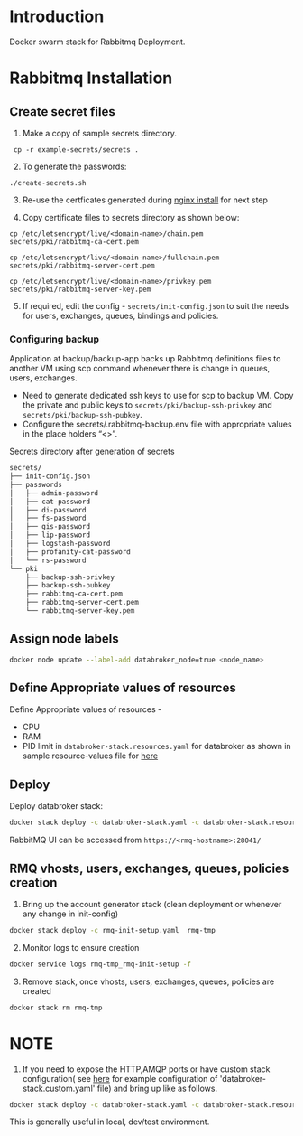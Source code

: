 # Introduction
Docker swarm stack for Rabbitmq Deployment.
# Rabbitmq Installation
## Create secret files
1. Make a copy of sample secrets directory.
```console
 cp -r example-secrets/secrets .
```
2. To generate the passwords:
```console
./create-secrets.sh
```
3. Re-use the certficates generated during [nginx install](../nginx/README.md#create-secret-files) for next step

4. Copy certificate files to secrets directory as shown below:

```
cp /etc/letsencrypt/live/<domain-name>/chain.pem  secrets/pki/rabbitmq-ca-cert.pem

cp /etc/letsencrypt/live/<domain-name>/fullchain.pem  secrets/pki/rabbitmq-server-cert.pem

cp /etc/letsencrypt/live/<domain-name>/privkey.pem secrets/pki/rabbitmq-server-key.pem
```
5. If required, edit the config - ``secrets/init-config.json`` to suit the needs 
for users, exchanges, queues, bindings and policies.
### Configuring backup
Application at backup/backup-app backs up Rabbitmq definitions files to another VM using scp command whenever there is change in queues, users, exchanges.
* Need to generate dedicated ssh keys to use for scp to backup VM. Copy the private and public keys to ``secrets/pki/backup-ssh-privkey`` and ``secrets/pki/backup-ssh-pubkey``.
* Configure the secrets/.rabbitmq-backup.env file with appropriate values in the place holders “<>”.

Secrets directory after generation of secrets
```sh
secrets/
├── init-config.json
├── passwords
│   ├── admin-password
│   ├── cat-password
│   ├── di-password
│   ├── fs-password
│   ├── gis-password
│   ├── lip-password
│   ├── logstash-password
│   ├── profanity-cat-password
│   └── rs-password
└── pki
    ├── backup-ssh-privkey
    ├── backup-ssh-pubkey
    ├── rabbitmq-ca-cert.pem
    ├── rabbitmq-server-cert.pem
    └── rabbitmq-server-key.pem
```

## Assign node labels

```sh
docker node update --label-add databroker_node=true <node_name>
```

## Define Appropriate values of resources

Define Appropriate values of resources -
- CPU 
- RAM 
- PID limit 
in `databroker-stack.resources.yaml`  for databroker as shown in sample resource-values file for [here](example-databroker-stack.resources.yaml)

## Deploy
Deploy databroker stack:
```sh
docker stack deploy -c databroker-stack.yaml -c databroker-stack.resources.yaml databroker
```
RabbitMQ UI can be accessed from ``https://<rmq-hostname>:28041/``
## RMQ  vhosts, users, exchanges, queues, policies creation
1. Bring up the account generator stack (clean deployment or whenever any change in init-config)
```sh
docker stack deploy -c rmq-init-setup.yaml  rmq-tmp
```
2. Monitor logs to ensure creation
```sh
docker service logs rmq-tmp_rmq-init-setup -f
```
3. Remove stack, once vhosts, users, exchanges, queues, policies are created
```sh
docker stack rm rmq-tmp
```

# NOTE
1. If you need to expose the HTTP,AMQP ports or have custom stack configuration( see [here](example-databroker-stack.custom.yaml) for example configuration of 'databroker-stack.custom.yaml' file)  and bring up like as follows.

```sh
docker stack deploy -c databroker-stack.yaml -c databroker-stack.resources.yaml -c databroker-stack.custom.yaml databroker
```
This is generally useful in local, dev/test environment.
